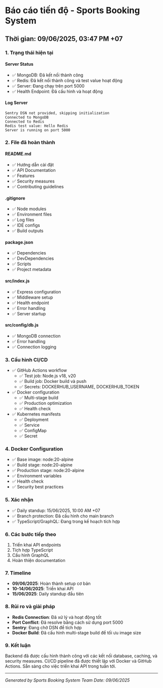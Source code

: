 # Báo cáo tiến độ - Sports Booking System

## Thời gian: 09/06/2025, 03:47 PM +07

### 1. Trạng thái hiện tại

#### Server Status
- ✅ MongoDB: Đã kết nối thành công
- ✅ Redis: Đã kết nối thành công và test value hoạt động
- ✅ Server: Đang chạy trên port 5000
- ✅ Health Endpoint: Đã cấu hình và hoạt động

#### Log Server
```
Sentry DSN not provided, skipping initialization
Connected to MongoDB
Connected to Redis
Redis test value: Hello Redis
Server is running on port 5000
```

### 2. File đã hoàn thành

#### README.md
- ✅ Hướng dẫn cài đặt
- ✅ API Documentation
- ✅ Features
- ✅ Security measures
- ✅ Contributing guidelines

#### .gitignore
- ✅ Node modules
- ✅ Environment files
- ✅ Log files
- ✅ IDE configs
- ✅ Build outputs

#### package.json
- ✅ Dependencies
- ✅ DevDependencies
- ✅ Scripts
- ✅ Project metadata

#### src/index.js
- ✅ Express configuration
- ✅ Middleware setup
- ✅ Health endpoint
- ✅ Error handling
- ✅ Server startup

#### src/config/db.js
- ✅ MongoDB connection
- ✅ Error handling
- ✅ Connection logging

### 3. Cấu hình CI/CD
- ✅ GitHub Actions workflow
  - ✅ Test job: Node.js v18, v20
  - ✅ Build job: Docker build và push
  - ✅ Secrets: DOCKERHUB_USERNAME, DOCKERHUB_TOKEN
- ✅ Docker configuration
  - ✅ Multi-stage build
  - ✅ Production optimization
  - ✅ Health check
- ✅ Kubernetes manifests
  - ✅ Deployment
  - ✅ Service
  - ✅ ConfigMap
  - ✅ Secret

### 4. Docker Configuration
- ✅ Base image: node:20-alpine
- ✅ Build stage: node:20-alpine
- ✅ Production stage: node:20-alpine
- ✅ Environment variables
- ✅ Health check
- ✅ Security best practices

### 5. Xác nhận
- ✅ Daily standup: 15/06/2025, 10:00 AM +07
- ✅ Branch protection: Đã cấu hình cho main branch
- ✅ TypeScript/GraphQL: Đang trong kế hoạch tích hợp

### 6. Các bước tiếp theo
1. Triển khai API endpoints
2. Tích hợp TypeScript
3. Cấu hình GraphQL
4. Hoàn thiện documentation

### 7. Timeline
- **09/06/2025**: Hoàn thành setup cơ bản
- **10-14/06/2025**: Triển khai API
- **15/06/2025**: Daily standup đầu tiên

### 8. Rủi ro và giải pháp
- **Redis Connection**: Đã xử lý và hoạt động tốt
- **Port Conflict**: Đã resolve bằng cách sử dụng port 5000
- **Sentry**: Đang chờ DSN để tích hợp
- **Docker Build**: Đã cấu hình multi-stage build để tối ưu image size

### 9. Kết luận
Backend đã được cấu hình thành công với các kết nối database, caching, và security measures. CI/CD pipeline đã được thiết lập với Docker và GitHub Actions. Sẵn sàng cho việc triển khai API trong tuần tới.

---
*Generated by Sports Booking System Team*
*Date: 09/06/2025* 
